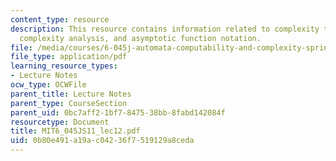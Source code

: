 ```yaml
---
content_type: resource
description: This resource contains information related to complexity theory, time
  complexity analysis, and asymptotic function notation.
file: /media/courses/6-045j-automata-computability-and-complexity-spring-2011/0b80e491a19ac04236f7519129a8ceda_MIT6_045JS11_lec12.pdf
file_type: application/pdf
learning_resource_types:
- Lecture Notes
ocw_type: OCWFile
parent_title: Lecture Notes
parent_type: CourseSection
parent_uid: 0bc7aff2-1bf7-8475-38bb-8fabd142084f
resourcetype: Document
title: MIT6_045JS11_lec12.pdf
uid: 0b80e491-a19a-c042-36f7-519129a8ceda
---
```

